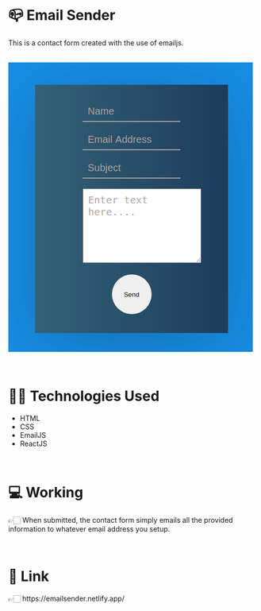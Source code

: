 <h1>📪 Email Sender</h1>
<p>This is a contact form created with the use of emailjs.</p>
<br>

<img src="src/image1.png" style="margin-bottom:30px" >

<h1>👩‍💻 Technologies Used</h1>
<ul>
  <li>HTML</li>
  <li>CSS</li>
  <li>EmailJS</li>
  <li>ReactJS</li>
</ul>
<br>

<h1>💻 Working</h1>
<p>👉🏻 When submitted, the contact form simply emails all the provided information to whatever email address you setup.</p>
<br>

<h1>🔗 Link</h1>
👉🏻 https://emailsender.netlify.app/
